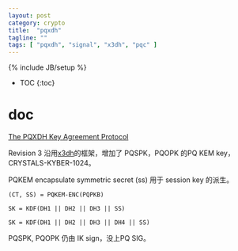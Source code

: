 ```yaml
---
layout: post
category: crypto
title:  "pqxdh"
tagline: ""
tags: [ "pqxdh", "signal", "x3dh", "pqc" ] 
---
```

{% include JB/setup %}

* TOC
{:toc}

# doc

[The PQXDH Key Agreement Protocol](https://signal.org/docs/specifications/pqxdh/)

Revision 3 沿用[x3dh](/2020/11/20/x3dh)的框架，增加了 PQSPK，PQOPK 的PQ KEM key， CRYSTALS-KYBER-1024。

PQKEM encapsulate symmetric secret (ss) 用于 session key 的派生。

    (CT, SS) = PQKEM-ENC(PQPKB)

    SK = KDF(DH1 || DH2 || DH3 || SS)

    SK = KDF(DH1 || DH2 || DH3 || DH4 || SS)

PQSPK, PQOPK 仍由 IK sign，没上PQ SIG。

